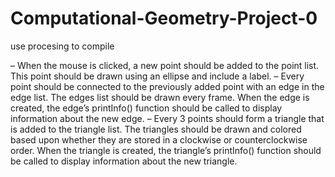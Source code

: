 # Computational-Geometry-Project-0

use procesing to compile 


– When the mouse is clicked, a new point should be added to the point list. This point should be drawn using an ellipse and include a label.
– Every point should be connected to the previously added point with an edge in the edge list. The edges list should be drawn every frame. 
When the edge is created, the edge’s printInfo() function should be called to display information about the new edge.
– Every 3 points should form a triangle that is added to the triangle list. The triangles should be drawn and colored based upon whether 
they are stored in a clockwise or counterclockwise order. When the triangle is created, the triangle’s printInfo() 
function should be called to display information about the new triangle.

